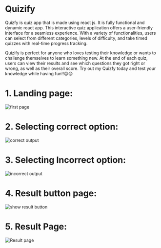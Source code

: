 # Quizify
Quizfy is quiz app that is made using react js. It is fully functional and dynamic react app. This interactive quiz application offers a user-friendly interface for a seamless experience. With a variety of functionalities, users can select from different categories, levels of difficulty, and take timed quizzes with real-time progress tracking.

Quizify is perfect for anyone who loves testing their knowledge or wants to challenge themselves to learn something new. At the end of each quiz, users can view their results and see which questions they got right or wrong, as well as their overall score. Try out my Quizfy today  and test your knowledge while having fun!!😊😊


# 1. Landing page:

![first page](https://user-images.githubusercontent.com/84098635/228432842-09206088-f487-4096-bdec-633da69b4606.png)


# 2. Selecting correct option:

![correct output](https://user-images.githubusercontent.com/84098635/228432972-9b42c5c8-afbe-459c-b671-c40cbc55c8ed.png)


# 3. Selecting Incorrect option:

![incorrect output](https://user-images.githubusercontent.com/84098635/228433043-6924f4cc-393e-4290-a143-0d049f801f9f.png)


# 4. Result button page:

![show result button](https://user-images.githubusercontent.com/84098635/228433105-7a7b71b8-3bb7-4f57-bba8-9c1b077ea9f5.png)


# 5. Result Page:

![Result page](https://user-images.githubusercontent.com/84098635/228433138-32fa998a-a43f-417e-a74d-5af9303c27d7.png)
